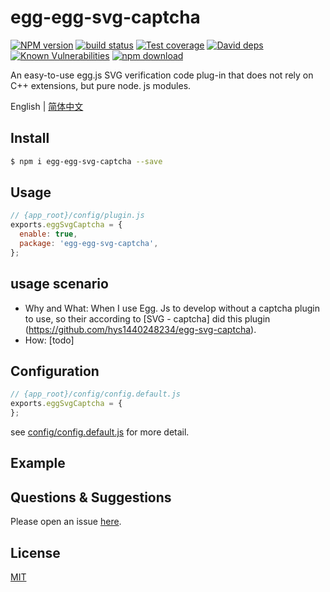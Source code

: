 # egg-egg-svg-captcha

[![NPM version][npm-image]][npm-url]
[![build status][travis-image]][travis-url]
[![Test coverage][codecov-image]][codecov-url]
[![David deps][david-image]][david-url]
[![Known Vulnerabilities][snyk-image]][snyk-url]
[![npm download][download-image]][download-url]

[npm-image]: https://img.shields.io/npm/v/egg-egg-svg-captcha.svg?style=flat-square
[npm-url]: https://npmjs.org/package/egg-egg-svg-captcha
[travis-image]: https://img.shields.io/travis/eggjs/egg-egg-svg-captcha.svg?style=flat-square
[travis-url]: https://travis-ci.org/eggjs/egg-egg-svg-captcha
[codecov-image]: https://img.shields.io/codecov/c/github/eggjs/egg-egg-svg-captcha.svg?style=flat-square
[codecov-url]: https://codecov.io/github/eggjs/egg-egg-svg-captcha?branch=master
[david-image]: https://img.shields.io/david/eggjs/egg-egg-svg-captcha.svg?style=flat-square
[david-url]: https://david-dm.org/eggjs/egg-egg-svg-captcha
[snyk-image]: https://snyk.io/test/npm/egg-egg-svg-captcha/badge.svg?style=flat-square
[snyk-url]: https://snyk.io/test/npm/egg-egg-svg-captcha
[download-image]: https://img.shields.io/npm/dm/egg-egg-svg-captcha.svg?style=flat-square
[download-url]: https://npmjs.org/package/egg-egg-svg-captcha

An easy-to-use egg.js SVG verification code plug-in that does not rely on C++ extensions, but pure node. js modules.

English | [简体中文](./README.zh_CN.md)

## Install

```bash
$ npm i egg-egg-svg-captcha --save
```

## Usage

```js
// {app_root}/config/plugin.js
exports.eggSvgCaptcha = {
  enable: true,
  package: 'egg-egg-svg-captcha',
};
```

## usage scenario

- Why and What: When I use Egg. Js to develop without a captcha plugin to use, so their according to [SVG - captcha] did this plugin (https://github.com/hys1440248234/egg-svg-captcha).
- How: [todo]

## Configuration

```js
// {app_root}/config/config.default.js
exports.eggSvgCaptcha = {
};
```

see [config/config.default.js](config/config.default.js) for more detail.

## Example

<!-- example here todo -->

## Questions & Suggestions

Please open an issue [here](https://github.com/hys1440248234/egg-svg-captcha/issues).

## License

[MIT](LICENSE)
